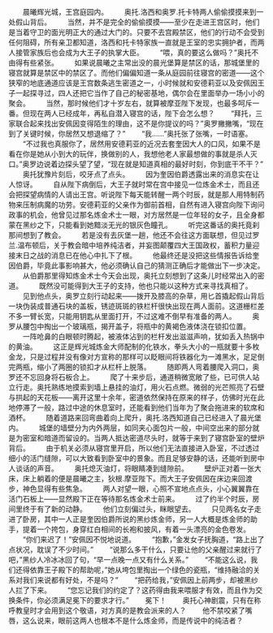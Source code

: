 　　晨曦辉光城，王宫庭园内。
　　奥托.洛西和奥罗.托卡特两人偷偷摸摸来到一处假山背后。
　　当然，并不是完全的偷偷摸摸——至少在走进王宫区时，他们是当着守卫的面光明正大的通过大门的。只要不去宫殿禁区，他们的行动不会受到任何阻碍，所有亲卫都知道，洛西和托卡特家族一直就是王室的忠实拥护者，而两人接管家族后也会成为大王子的执掌大臣。
　　“喂，真的要这么做吗？”奥托不由得有些紧张。
　　如果说晨曦之主常出没的晨光堡算是禁区的话，那城堡里的寝宫就算是禁区中的禁区了。而他们偏偏知道一条从庭园前往寝宫的密道——这个狭窄的地底通道应该是王宫数条逃生密道之一，小时候就和安德莉亚以及安佩因王子一起探寻过，四人还把它当作了自己的秘密基地，偶尔会在里面举办一场小小的聚会。
　　当然，那时候他们才十岁左右，就算被摩亚陛下发现，也最多呵斥一番。但现在两人已经成年，再私自潜入寝宫的话，陛下会怎么想？
　　“拜托，三家联合起来找出安佩因变得陌生的理由，这不是你提议的吗？”奥罗撇撇嘴，“现在到了关键时候，你居然又想退缩了？”
　　“我……”奥托张了张嘴，一时语塞。
　　“不过我也真服你了，居然用安德莉亚的近况去套奎因大人的口风，如果不是看在你是她从小到大的玩伴，换做别的人，我想他老人家最想做的事就是杀人灭口。”奥罗边说着边探头望了望，“现在就是知道真相的最好时刻，你到底干不干？”
　　奥托犹豫片刻后，咬牙点了点头。
　　因为奎因伯爵透露出来的消息实在让人惊讶。
　　自从陛下病倒后，大王子就时常在宫中接见一位炼金术士，而且还会把探望病情的人请出王宫。听说陛下每天能转醒一两个时辰，就是那人用特制药物来压制病魔的功劳。安德莉亚的父亲作为御前首相，自然有进入寝宫向陛下询问政事的机会，他曾见过那名炼金术士一眼，对方居然是一位年轻的女子，且全身都蒙在黑纱之下，只能看到她黯淡无光的银灰色瞳孔。
　　听完这番话的奥托竟刹那间想到了教会。
　　若是没有去灰堡一趟，他还不会往这方面联想，但见过罗兰.温布顿后，关于教会暗中培养纯洁者，并妄图颠覆四大王国政权，蓄积力量迎接末日之战的消息已在他心中扎下了根。
　　他最终还是没把这些情报告诉给奎因伯爵，毕竟此事影响甚大，他必须确认自己的猜测正确后才能做出下一步决定。
　　从伯爵那里得知炼金术士今天会出现，奥托立刻想到了这条儿时经常出入的密道。
　　既然没可能得到大王子的支持，他也只能以这种方式来寻找真相了。
　　见到他点头，奥罗立刻行动起来——拨开及膝高的杂草，用匕首撬起假山背后一块伪装成普通石块的盖板，锈迹斑斑的铁栏杆很快出现在两人面前。这道栅栏差不多一臂长宽，只能用钥匙从里面打开，不过这难不倒早有准备的两人。
　　奥罗从腰包中掏出一个玻璃瓶，揭开盖子，将瓶中的黄褐色液体浇在锁扣位置。
　　一阵呛鼻的白眼顿时腾起，被液体沾到的栏杆发出滋滋声响，犹如丢入热锅中的黄油。
　　这正是辉光城炼金大师配制的化铁水，拳头大小的一瓶就要十多枚金龙，只是过程并没有像对方宣称的那样可以眨眼间将铁器化为一滩黑水，足足倒完两瓶，缩小了两圈的锁扣才从栏杆上脱落。
　　随即两人弯着腰爬入洞口，奥罗还不忘回身将石板合上。
　　爬了十来步后，通道稍微宽敞了些，已可供人站立行走。奥托熟练地摸索到墙上悬挂的油灯，用火石点燃。微弱的光芒照亮了石壁与拱起的天花板——离开这里十余年，密道依然保持在原来的样子，仿佛时光在此地停滞了一般，路过中途的休息室时，还能看到他们当年为了聚会拖进来的软席和酒杯。
　　随着道路来回弯曲着向上爬升，奥托.洛西知道自己已经进入了晨光堡内。
　　城堡的墙壁分为内外两层，如同夹心面包片一般，中间空出来的部分就是为密室和暗道而留设的。当两人抵达密道尽头时，就等于来到了寝宫卧室的壁炉背后。
　　由于机关必须从寝宫里开启，所以他们无法直接进入卧室，不过透过细小的活门缝隙，可以大致看到卧室中的景象。而且足够安静的话，还能听到房中人谈话的声音。
　　奥托熄灭油灯，将眼睛凑到缝隙前。
　　壁炉正对着一张大床，床上躺着的便是晨曦之主，狄根.摩亚陛下。而大王子安佩因在床边来回渡步，神色显得有些焦急。
　　两人对望一眼，心照不宣地点点头，小心翼翼靠在活门石板上——显然殿下正在等待那名炼金术士前来。
　　过了约半个时辰，房间里终于有了新的动静。
　　他们立刻偏过头，眯眼望去。
　　只见两名女子走进了卧房，其中一人正是奎因伯爵所说的黑纱炼金师，另一人大概是炼金师的助手，提着一个挎包，身穿红白相间的长袍和披风，有着一头漂亮的金色卷发。
　　“你们来迟了！”安佩因不悦地说道。
　　“抱歉，”金发女子抚胸道，“路上出了点状况，耽误了不少时间。”
　　“说那么多干什么，只要让他的父亲醒过来就行了吧，”黑纱人冷冰冰回了句，“早一点晚一点又有什么关系。”
　　“不能这么说，我们还得依靠王子殿下的帮助呢，”她从垮包里掏出一个绿色的瓷瓶，“维持融洽的关系对我们来说都有好处，不是吗？”
　　“把药给我，”安佩因上前两步，却被黑纱人拦了下来。
　　“您忘记我们的约定了？这药得由我来喂服才有效，而且作为交换条件，你必须满足冕下的要求才行。”
　　冕下！
　　奥托心神剧震，只有在称呼教皇时才会用到这个敬语，对方真的是教会派来的人？
　　他不禁咬紧了嘴唇，这么说来，眼前这两人也根本不是什么炼金师，而是传说中的纯洁者？